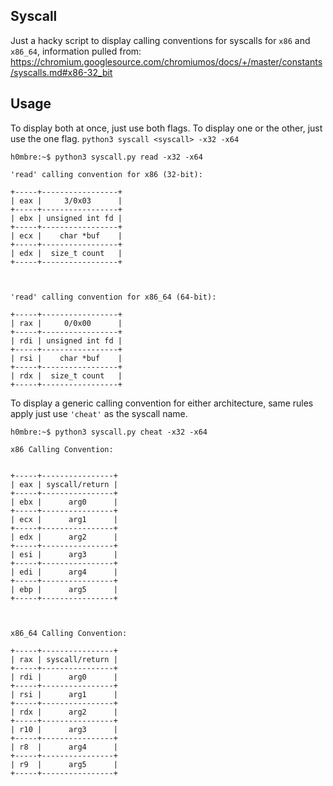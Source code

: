 ## Syscall

Just a hacky script to display calling conventions for syscalls for `x86` and `x86_64`, information pulled from: https://chromium.googlesource.com/chromiumos/docs/+/master/constants/syscalls.md#x86-32_bit

## Usage

To display both at once, just use both flags. To display one or the other, just use the one flag. 
`python3 syscall <syscall> -x32 -x64`
```
h0mbre:~$ python3 syscall.py read -x32 -x64

'read' calling convention for x86 (32-bit):

+-----+-----------------+
| eax |     3/0x03      |
+-----+-----------------+
| ebx | unsigned int fd |
+-----+-----------------+
| ecx |    char *buf    |
+-----+-----------------+
| edx |  size_t count   |
+-----+-----------------+



'read' calling convention for x86_64 (64-bit):

+-----+-----------------+
| rax |     0/0x00      |
+-----+-----------------+
| rdi | unsigned int fd |
+-----+-----------------+
| rsi |    char *buf    |
+-----+-----------------+
| rdx |  size_t count   |
+-----+-----------------+
```

To display a generic calling convention for either architecture, same rules apply just use `'cheat'` as the syscall name.
```
h0mbre:~$ python3 syscall.py cheat -x32 -x64

x86 Calling Convention:


+-----+----------------+
| eax | syscall/return |
+-----+----------------+
| ebx |      arg0      |
+-----+----------------+
| ecx |      arg1      |
+-----+----------------+
| edx |      arg2      |
+-----+----------------+
| esi |      arg3      |
+-----+----------------+
| edi |      arg4      |
+-----+----------------+
| ebp |      arg5      |
+-----+----------------+



x86_64 Calling Convention:

+-----+----------------+
| rax | syscall/return |
+-----+----------------+
| rdi |      arg0      |
+-----+----------------+
| rsi |      arg1      |
+-----+----------------+
| rdx |      arg2      |
+-----+----------------+
| r10 |      arg3      |
+-----+----------------+
| r8  |      arg4      |
+-----+----------------+
| r9  |      arg5      |
+-----+----------------+
```
